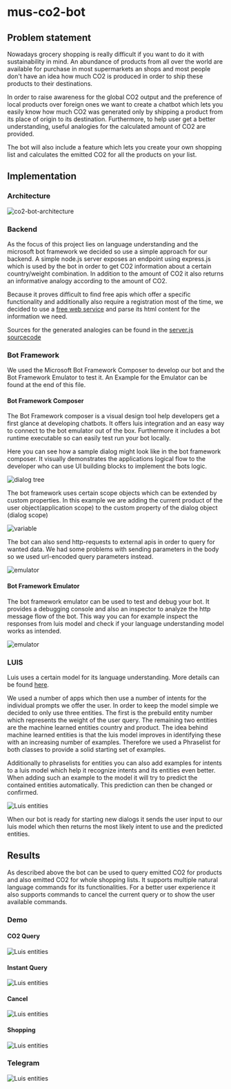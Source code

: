 # mus-co2-bot

## Problem statement

Nowadays grocery shopping is really difficult if you want to do it with sustainability in mind. An abundance of products from all over the world are available for purchase in most supermarkets an shops and most people don't have an idea how much CO2 is produced in order to ship these products to their destinations.

In order to raise awareness for the global CO2 output and the preference of local products over foreign ones we want to create a chatbot which lets you easily know how much CO2 was generated only by shipping a product from its place of origin to its destination. Furthermore, to help user get a better understanding, useful analogies for the calculated amount of CO2 are provided.  

The bot will also include a feature which lets you create your own shopping list and calculates the emitted CO2 for all the products on your list.

## Implementation

### Architecture

![co2-bot-architecture](./img/co2-architecture.png)

### Backend

As the focus of this project lies on language understanding and the microsoft bot framework we decided so use a simple approach for our backend. A simple node.js server exposes an endpoint using express.js which is used by the bot in order to get CO2 information about a certain country/weight combination. In addition to the amount of CO2 it also returns an informative analogy according to the amount of CO2.

Because it proves difficult to find free apis which offer a specific functionality and additionally also require a registration most of the time, we decided to use a [free web service](https://www.luftlinie.org/) and parse its html content for the information we need.

Sources for the generated analogies can be found in the [server.js sourcecode](./backend/server.js)

### Bot Framework

We used the Microsoft Bot Framework Composer to develop our bot and the Bot Framework Emulator to test it. An Example for the Emulator can be found at the end of this file.

#### Bot Framework Composer

The Bot Framework composer is a visual design tool help developers get a first glance at developing chatbots. It offers luis integration and an easy way to connect to the bot emulator out of the box. Furthermore it includes a bot runtime executable so can easily test run your bot locally.

Here you can see how a sample dialog might look like in the bot framework composer. It visually demonstrates the applications logical flow to the developer who can use UI building blocks to implement the bots logic.

![dialog tree](./img/dialog-tree.png)

The bot framework uses certain scope objects which can be extended by custom properties. In this example we are adding the current product of the user object(application scope) to the custom property of the dialog object (dialog scope)

![variable](./img/variable.png)

The bot can also send http-requests to external apis in order to query for wanted data. We had some problems with sending parameters in the body so we used url-encoded query parameters instead.

![emulator](./img/http-request.png)

#### Bot Framework Emulator

The bot framework emulator can be used to test and debug your bot. It provides a debugging console and also an inspector to analyze the http message flow of the bot. This way you can for example inspect the responses from luis model and check if your language understanding model works as intended.

![emulator](./img/emulator.png)


### LUIS

Luis uses a certain model for its language understanding. More details can be found [here](https://docs.microsoft.com/en-us/azure/cognitive-services/luis/).  

We used a number of apps which then use a number of intents for the individual prompts we offer the user. In order to keep the model simple we decided to only use three entities. The first is the prebuild entity number which represents the weight of the user query. The remaining two entities are the machine learned entities country and product. The idea behind machine learned entities is that the luis model improves in identifying these with an increasing number of examples. Therefore we used a Phraselist for both classes to provide a solid starting set of examples.  

Additionally to phraselists for entities you can also add examples for intents to a luis model which help it recognize intents and its entities even better. When adding such an example to the model it will try to predict the contained entities automatically. This prediction can then be changed or confirmed.  

![Luis entities](./img/luis-entities.png)

When our bot is ready for starting new dialogs it sends the user input to our luis model which then returns the most likely intent to use and the predicted entities.  

## Results

As described above the bot can be used to query emitted CO2 for products and also emitted CO2 for whole shopping lists. It supports multiple natural language commands for its functionalities. For a better user experience it also supports commands to cancel the current query or to show the user available commands.

### Demo
#### CO2 Query
![Luis entities](./img/co2-abfrage.gif)

#### Instant Query
![Luis entities](./img/instant-abfrage.gif)

#### Cancel
![Luis entities](./img/abbrechen.gif)

#### Shopping 
![Luis entities](./img/Einkaufen.gif)

### Telegram
![Luis entities](./img/azure.png)
